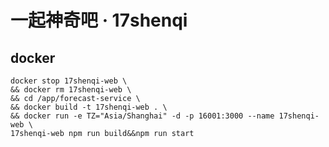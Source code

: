 # 一起神奇吧 · 17shenqi

## docker

```shell
docker stop 17shenqi-web \
&& docker rm 17shenqi-web \
&& cd /app/forecast-service \
&& docker build -t 17shenqi-web . \
&& docker run -e TZ="Asia/Shanghai" -d -p 16001:3000 --name 17shenqi-web \
17shenqi-web npm run build&&npm run start
```
